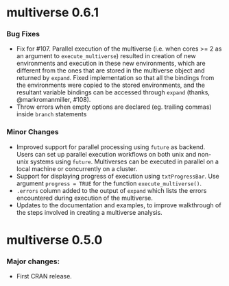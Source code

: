 # multiverse 0.6.1

### Bug Fixes
- Fix for #107. Parallel execution of the multiverse (i.e. when cores >= 2 as an argument to `execute_multiverse`) resulted in creation of new environments and execution in these new environments, which are different from the ones that are stored in the multiverse object and returned by `expand`. Fixed implementation so that all the bindings from the environments were copied to the stored environments, and the resultant variable bindings can be accessed through `expand` (thanks, @markromanmiller, #108).
- Throw errors when empty options are declared (eg. trailing commas) inside `branch` statements

### Minor Changes
- Improved support for parallel processing using `future` as backend. Users can set up parallel execution workflows on both unix and non-unix systems using `future`. Multiverses can be executed in parallel on a local machine or concurrently on a cluster.
- Support for displaying progress of execution using `txtProgressBar`. Use argument `progress = TRUE` for the function `execute_multiverse()`.
- `.errors` column added to the output of `expand` which lists the errors encountered during execution of the multiverse.
- Updates to the documentation and examples, to improve walkthrough of the steps involved in creating a multiverse analysis.

# multiverse 0.5.0

### Major changes:
- First CRAN release.